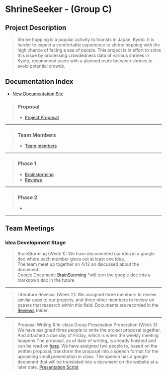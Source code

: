# ShrineSeeker - (Group C)

## Project Description

>  Shrine hopping is a popular activity to tourists in Japan, Kyoto. It is harder to expect a comfortable experience to shrine hopping with the high chance of facing a sea of people. This project is in effort to solve this issue by processing crowdedness data of various shrines in Kyoto, recommend users with a planned route between shrines to avoid potential crowds.

## Documentation Index
- [New Documentation Site](/docs/index.html)

> ### Proposal
>  + [Project Proposal](/Documentation/proposal.md)

***

> ### Team Members
>  + [Team members](/Documentation/Logistics/team_member.md)

***

> ### Phase 1
>  + [Brainstorming](/Documentation/BrainStorm/brainstorm.md)
>  + [Reviews](/Documentation/Reviews/reviews.md)

***

> ### Phase 2
>  + []()

***

## Team Meetings

### Idea Development Stage

> BrainStorming (Week 1):
>   We have documented our idea in a google doc where each member gives out at least one idea. \
>   The team meet up together on 4/12 an discussed about the document. \
>   Google Document: [BrainStorming](https://docs.google.com/document/d/1l3GbVWrpuji9H_ochjdNE49f27M9JJgXs95quzEjIaE/edit?usp=sharing)
>   *will turn the google doc into a markdown doc in the future

***

> Literature Reveiws (Week 2):
>   We assigned three members to review similar apps to our projects, and three other members to review on papers that research within this field.
>   Documents are recorded in the [Reviews](/Documentation/Reviews/reviews.md) folder.

***

> Proposal Writing & In-class Group Presenation Preperation (Week 3)
>   We have assigned three people to write the project proposal together. And attached a due day of Friday, which is when the weekly meeting happens
>   The proposal, as of date of writing, is already finished and can be read on [here](/Documentation/proposal.md).
>   We have assigned two people to, based on the written proposal, transform the proposal into a speech format for the upcoming small presentation in class.
>   The speech has a google document that will be translated into a document on the website at a later date. [Presentation Script](https://docs.google.com/document/d/1eLycklW9CEYqvo7gAsVhbRbsvYV5R6GEZNl2UDbrxrI/edit?usp=sharing)
